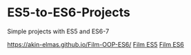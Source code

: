 # ES5-to-ES6-Projects
Simple projects with ES5 and ES6-7

https://akin-elmas.github.io/Film-OOP-ES6/
[Film ES5](https://akin-elmas.github.io/Film-OOP-ES5/)
[Film ES6](https://akin-elmas.github.io/Film-OOP-ES6/)
